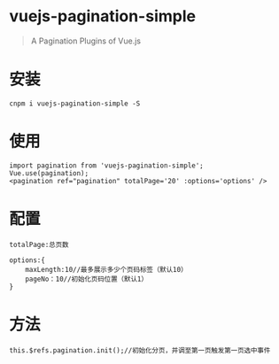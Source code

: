 # vuejs-pagination-simple

> A Pagination Plugins of Vue.js

# 安装
```
cnpm i vuejs-pagination-simple -S
```

# 使用
```
import pagination from 'vuejs-pagination-simple';
Vue.use(pagination);
<pagination ref="pagination" totalPage='20' :options='options' />
```
# 配置
```
totalPage:总页数

options:{
    maxLength:10//最多展示多少个页码标签（默认10）
    pageNo：10//初始化页码位置（默认1）
}
```
# 方法
```
this.$refs.pagination.init();//初始化分页，并调至第一页触发第一页选中事件
```
